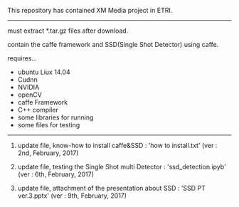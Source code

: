 This repository has contained XM Media project in ETRI.

********************************************************************

must extract *.tar.gz files after download.

contain the caffe framework and SSD(Single Shot Detector) using caffe.

requires...

- ubuntu Liux 14.04
- Cudnn
- NVIDIA
- openCV
- caffe Framework
- C++ compiler
- some libraries for running
- some files for testing


********************************************************************

1. update file, know-how to install caffe&SSD : 'how to install.txt' (ver : 2nd, February, 2017) 

2. update file, testing the Single Shot multi Detector : 'ssd_detection.ipyb' (ver : 6th, February, 2017)

3. update file, attachment of the presentation about SSD : 'SSD PT ver.3.pptx' (ver : 9th, February, 2017)
